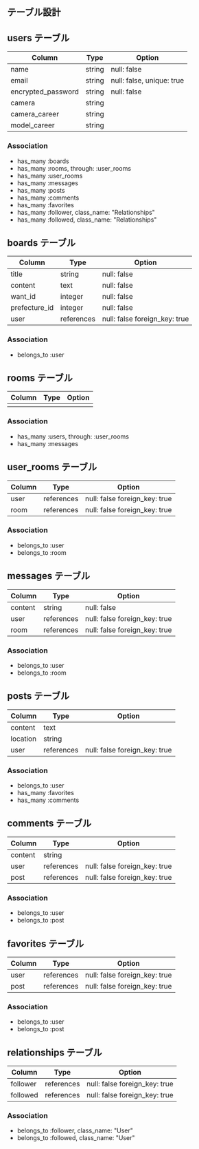 ## テーブル設計

## users テーブル

| Column             | Type   | Option                    |
| ------------------ | ------ | ------------------------- |
| name               | string | null: false               |
| email              | string | null: false, unique: true |
| encrypted_password | string | null: false               |
| camera             | string |                           |
| camera_career      | string |                           |
| model_career       | string |                           |

### Association

- has_many :boards
- has_many :rooms, through: :user_rooms
- has_many :user_rooms
- has_many :messages
- has_many :posts
- has_many :comments
- has_many :favorites
- has_many :follower, class_name: "Relationships"
- has_many :followed, class_name: "Relationships"


## boards テーブル

| Column           | Type       | Option                        |
| ---------------- | ---------- | ----------------------------- |
| title            | string     | null: false                   |
| content          | text       | null: false                   |
| want_id          | integer    | null: false                   |
| prefecture_id    | integer    | null: false                   |
| user             | references | null: false foreign_key: true |

### Association

- belongs_to :user


## rooms テーブル

| Column | Type | Option |
| ------ | ---- | ------ |
|        |      |        |  

### Association

- has_many :users, through: :user_rooms
- has_many :messages


## user_rooms テーブル

| Column | Type       | Option                        |
| ------ | ---------- | ----------------------------- |
| user   | references | null: false foreign_key: true |
| room   | references | null: false foreign_key: true |


### Association

- belongs_to :user
- belongs_to :room


## messages テーブル

| Column  | Type       | Option                        |
| ------- | ---------- | ----------------------------- |
| content | string     | null: false                   |
| user    | references | null: false foreign_key: true |
| room    | references | null: false foreign_key: true |

### Association

- belongs_to :user
- belongs_to :room


## posts テーブル

| Column   | Type       | Option                        |
| -------- | ---------- | ----------------------------- |
| content  | text       |                               |
| location | string     |                               |
| user     | references | null: false foreign_key: true |

### Association

- belongs_to :user
- has_many :favorites
- has_many :comments


## comments テーブル

| Column   | Type       | Option                        |
| -------- | ---------- | ----------------------------- |
| content  | string     |                               |
| user     | references | null: false foreign_key: true |
| post     | references | null: false foreign_key: true |

### Association

- belongs_to :user
- belongs_to :post

## favorites テーブル

| Column   | Type       | Option                        |
| -------- | ---------- | ----------------------------- |
| user     | references | null: false foreign_key: true |
| post     | references | null: false foreign_key: true |

### Association

- belongs_to :user
- belongs_to :post


## relationships テーブル

| Column   | Type       | Option                        |
| -------- | ---------- | ----------------------------- |
| follower | references | null: false foreign_key: true |
| followed | references | null: false foreign_key: true |

### Association

- belongs_to :follower, class_name: "User"
- belongs_to :followed, class_name: "User"